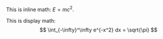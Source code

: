 This is inline math: $E = mc^2$.

This is display math:
$$
\int_{-\infty}^\infty e^{-x^2} dx = \sqrt{\pi}
$$